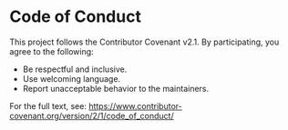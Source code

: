 # Code of Conduct

This project follows the Contributor Covenant v2.1. By participating, you agree to the following:

- Be respectful and inclusive.
- Use welcoming language.
- Report unacceptable behavior to the maintainers.

For the full text, see: https://www.contributor-covenant.org/version/2/1/code_of_conduct/
